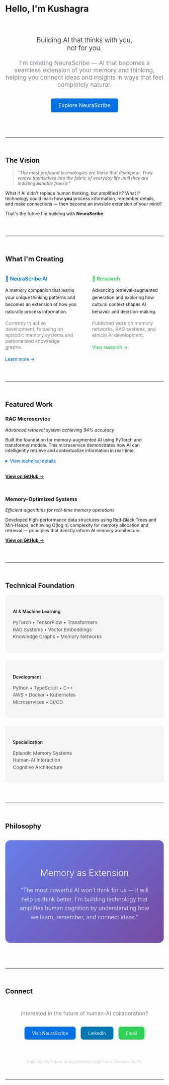 # Hello, I'm Kushagra

<div align="center">
  <br>
<!--   <img width="120" height="120" src="https://www.kushagrasikka.com/kushagra-profile.webp" style="border-radius: 50%; object-fit: cover;" alt="Kushagra Sikka"> -->
  <br><br>
  
  <h2 style="font-weight: 300; color: #1d1d1f; margin: 0;">Building AI that thinks with you,<br>not for you.</h2>
  
  <p style="font-size: 19px; color: #86868b; font-weight: 400; margin: 24px 0 32px 0; max-width: 580px;">
    I'm creating NeuraScribe — AI that becomes a seamless extension of your memory and thinking, helping you connect ideas and insights in ways that feel completely natural.
  </p>
  
  <a href="https://neurascribe.ai" style="display: inline-block; background: #0071e3; color: white; padding: 12px 24px; border-radius: 6px; text-decoration: none; font-weight: 400; font-size: 17px;">
    Explore NeuraScribe
  </a>
  
  <br><br><br>
</div>

---

<br>

## The Vision

<div style="max-width: 800px; margin: 0 auto;">

> *"The most profound technologies are those that disappear. They weave themselves into the fabric of everyday life until they are indistinguishable from it."*

What if AI didn't replace human thinking, but amplified it? What if technology could learn how **you** process information, remember details, and make connections — then become an invisible extension of your mind?

That's the future I'm building with **NeuraScribe**.

</div>

<br><br>

---

<br>

## What I'm Creating

<div style="display: grid; grid-template-columns: 1fr 1fr; gap: 48px; max-width: 1000px; margin: 0 auto;">

<div>
  <h3 style="color: #0071e3; font-weight: 600; margin-bottom: 16px;">🧠 NeuraScribe AI</h3>
  <p style="color: #1d1d1f; line-height: 1.6; margin-bottom: 16px;">
    A memory companion that learns your unique thinking patterns and becomes an extension of how you naturally process information.
  </p>
  <p style="color: #86868b; font-size: 15px; margin-bottom: 20px;">
    Currently in active development, focusing on episodic memory systems and personalized knowledge graphs.
  </p>
  <a href="https://neurascribe.ai" style="color: #0071e3; text-decoration: none; font-weight: 500;">
    Learn more →
  </a>
</div>

<div>
  <h3 style="color: #30d158; font-weight: 600; margin-bottom: 16px;">🔬 Research</h3>
  <p style="color: #1d1d1f; line-height: 1.6; margin-bottom: 16px;">
    Advancing retrieval-augmented generation and exploring how cultural context shapes AI behavior and decision-making.
  </p>
  <p style="color: #86868b; font-size: 15px; margin-bottom: 20px;">
    Published work on memory networks, RAG systems, and ethical AI development.
  </p>
  <a href="https://www.researchgate.net/profile/Kushagra-Sikka-2" style="color: #30d158; text-decoration: none; font-weight: 500;">
    View research →
  </a>
</div>

</div>

<br><br>

---

<br>

## Featured Work

<div style="max-width: 800px; margin: 0 auto;">

### **RAG Microservice**
*Advanced retrieval system achieving 94% accuracy*

Built the foundation for memory-augmented AI using PyTorch and transformer models. This microservice demonstrates how AI can intelligently retrieve and contextualize information in real-time.

<details style="margin: 16px 0 32px 0;">
<summary style="color: #0071e3; cursor: pointer; font-weight: 500;">View technical details</summary>
<div style="margin-top: 12px; padding-left: 16px; border-left: 2px solid #d2d2d7;">
  <ul style="color: #515154; line-height: 1.6;">
    <li>Vector embeddings with semantic search capabilities</li>
    <li>Multi-domain knowledge retrieval with 94% accuracy</li>
    <li>Optimized for real-time inference and scalability</li>
    <li>Integration with transformer models for contextual understanding</li>
  </ul>
</div>
</details>

[**View on GitHub** →](https://github.com/KushagraSikka/RAG_Microservice-)

<br>

### **Memory-Optimized Systems**
*Efficient algorithms for real-time memory operations*

Developed high-performance data structures using Red-Black Trees and Min-Heaps, achieving O(log n) complexity for memory allocation and retrieval — principles that directly inform AI memory architecture.

[**View on GitHub** →](https://github.com/KushagraSikka/Gator_taxi_maintenance_)

</div>

<br><br>

---

<br>

## Technical Foundation

<div style="max-width: 900px; margin: 0 auto;">

<div style="display: grid; grid-template-columns: repeat(auto-fit, minmax(280px, 1fr)); gap: 24px;">

<div style="background: #f5f5f7; border-radius: 12px; padding: 24px;">
  <h4 style="color: #1d1d1f; margin-bottom: 16px; font-weight: 600;">AI & Machine Learning</h4>
  <p style="color: #515154; font-size: 15px; line-height: 1.5;">
    PyTorch • TensorFlow • Transformers<br>
    RAG Systems • Vector Embeddings<br>
    Knowledge Graphs • Memory Networks
  </p>
</div>

<div style="background: #f5f5f7; border-radius: 12px; padding: 24px;">
  <h4 style="color: #1d1d1f; margin-bottom: 16px; font-weight: 600;">Development</h4>
  <p style="color: #515154; font-size: 15px; line-height: 1.5;">
    Python • TypeScript • C++<br>
    AWS • Docker • Kubernetes<br>
    Microservices • CI/CD
  </p>
</div>

<div style="background: #f5f5f7; border-radius: 12px; padding: 24px;">
  <h4 style="color: #1d1d1f; margin-bottom: 16px; font-weight: 600;">Specialization</h4>
  <p style="color: #515154; font-size: 15px; line-height: 1.5;">
    Episodic Memory Systems<br>
    Human-AI Interaction<br>
    Cognitive Architecture
  </p>
</div>

</div>

</div>

<br><br>

---

<br>

## Philosophy

<div style="max-width: 700px; margin: 0 auto; text-align: center;">

<div style="background: linear-gradient(135deg, #667eea 0%, #764ba2 100%); border-radius: 16px; padding: 48px 32px; color: white; margin: 32px 0;">
  <h3 style="margin-bottom: 24px; font-size: 28px; font-weight: 300;">Memory as Extension</h3>
  <p style="font-size: 18px; line-height: 1.6; opacity: 0.95; font-weight: 300;">
    "The most powerful AI won't think for us — it will help us think better. I'm building technology that amplifies human cognition by understanding how we learn, remember, and connect ideas."
  </p>
</div>

</div>

<br><br>

---

<br>

## Connect

<div align="center" style="margin: 48px 0;">
  
  <p style="color: #86868b; font-size: 17px; margin-bottom: 32px;">
    Interested in the future of human-AI collaboration?
  </p>
  
  <div style="display: flex; justify-content: center; gap: 16px; flex-wrap: wrap; margin-bottom: 32px;">
    <a href="https://neurascribe.ai" style="background: #0071e3; color: white; padding: 12px 24px; border-radius: 8px; text-decoration: none; font-weight: 400;">
      Visit NeuraScribe
    </a>
    <a href="https://www.linkedin.com/in/kushagrasikka/" style="background: #0077b5; color: white; padding: 12px 24px; border-radius: 8px; text-decoration: none; font-weight: 400;">
      LinkedIn
    </a>
    <a href="mailto:kushagra@neurascribe.ai" style="background: #30d158; color: white; padding: 12px 24px; border-radius: 8px; text-decoration: none; font-weight: 400;">
      Email
    </a>
  </div>
  
  <br>
  
  <p style="color: #d2d2d7; font-size: 13px;">
    Building the future of augmented cognition • Gainesville, FL
  </p>
  
</div>

---

